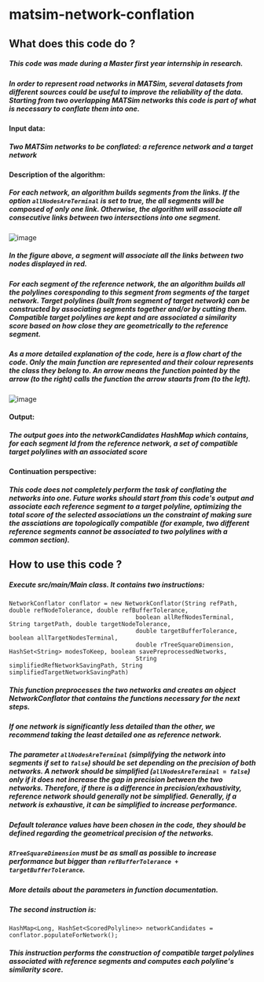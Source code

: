 # matsim-network-conflation

## What does this code do ?

##### This code was made during a Master first year internship in research.
##### In order to represent road networks in MATSim, several datasets from different sources could be useful to improve the reliability of the data. Starting from two overlapping MATSim networks this code is part of what is necessary to conflate them into one.

#### **Input data:**
##### Two MATSim networks to be conflated: a reference network and a target network

#### **Description of the algorithm:**
##### For each network, an algorithm builds segments from the links. If the option `allNodesAreTerminal` is set to true, the all segments will be composed of only one link. Otherwise, the algorithm will associate all consecutive links between two intersections into one segment.
![image](https://github.com/NoeFillon/matsim-network-conflation/assets/141751382/b029599e-5a64-4a51-b1c0-11adfb6af334)
##### In the figure above, a segment will associate all the links between two nodes displayed in red.
##### For each segment of the reference network, the an algorithm builds all the polylines coresponding to this segment from segments of the target network. Target polylines (built from segment of target network) can be constructed by associating segments together and/or by cutting them. Compatible target polylines are kept and are associated a similarity score based on how close they are geometrically to the reference segment.
##### As a more detailed explanation of the code, here is a flow chart of the code. Only the main function are represented and their colour represents the class they belong to. An arrow means the function pointed by the arrow (to the right) calls the function the arrow staarts from (to the left).
![image](https://github.com/NoeFillon/matsim-network-conflation/assets/141751382/1657cef1-7e2e-4b1c-b5a3-3094630bd1ad)

#### **Output:**
##### The output goes into the networkCandidates HashMap which contains, for each segment Id from the reference network, a set of compatible target polylines with an associated score

#### **Continuation perspective:**
##### This code does not completely perform the task of conflating the networks into one. Future works should start from this code's output and associate each reference segment to a target polyline, optimizing the total score of the selected associations un the constraint of making sure the assciations are topologically compatible (for example, two different reference segments cannot be associated to two polylines with a common section).

## How to use this code ?

##### Execute src/main/Main class. It contains two instructions:
    NetworkConflator conflator = new NetworkConflator(String refPath, double refNodeTolerance, double refBufferTolerance,
                                        boolean allRefNodesTerminal, String targetPath, double targetNodeTolerance,
                                        double targetBufferTolerance, boolean allTargetNodesTerminal,
                                        double rTreeSquareDimension, HashSet<String> modesToKeep, boolean savePreprocessedNetworks,
                                        String simplifiedRefNetworkSavingPath, String simplifiedTargetNetworkSavingPath)
##### This function preprocesses the two networks and creates an object NetworkConflator that contains the functions necessary for the next steps.
##### If one network is significantly less detailed than the other, we recommend taking the least detailed one as reference network.
##### The parameter `allNodesAreTerminal` (simplifying the network into segments if set to `false`) should be set depending on the precision of both networks. A network should be simplified (`allNodesAreTerminal = false`) only if it does not increase the gap in precision between the two networks. Therefore, if there is a difference in precision/exhaustivity, reference network should generally not be simplified. Generally, if a network is exhaustive, it can be simplified to increase performance.
##### Default tolerance values have been chosen in the code, they should be defined regarding the geometrical precision of the networks.
##### `RTreeSquareDimension` must be as small as possible to increase performance but bigger than `refBufferTolerance + targetBufferTolerance`.
##### More details about the parameters in function documentation.
##### The second instruction is:
    HashMap<Long, HashSet<ScoredPolyline>> networkCandidates = conflator.populateForNetwork();
##### This instruction performs the construction of compatible target polylines associated with reference segments and computes each polyline's similarity score.
